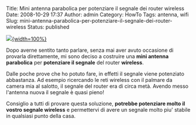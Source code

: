Title: Mini antenna parabolica per potenziare il segnale dei router wireless
Date: 2008-10-29 17:37
Author: admin
Category: HowTo
Tags: antenna, wifi
Slug: mini-antenna-parabolica-per-potenziare-il-segnale-dei-router-wireless
Status: published

[![]({static}/images/2008/10/29102008769.jpg){width=100%}]({static}/images/2017/10/teams-splash-announcement.png)

Dopo averne sentito tanto parlare, senza mai aver avuto occasione di provarla
direttamente, mi sono deciso a costruire una **mini antenna parabolica**
per **potenziare il segnale** del router **wireless**.

Dalle poche prove che ho potuto fare, in effetti il segnale viene
potenziato abbastanza. Ad esempio ricercando le reti wireless con il
palmare da camera mia al salotto, il segnale del router era di circa
metà. Avendo messo l'antenna nuova il segnale è quasi pieno!

Consiglio a tutti di provare questa soluzione, **potrebbe potenziare
molto il vostro segnale wireless** e permettervi di avere un segnale
molto piu' stabile in qualsiasi punto della casa.

